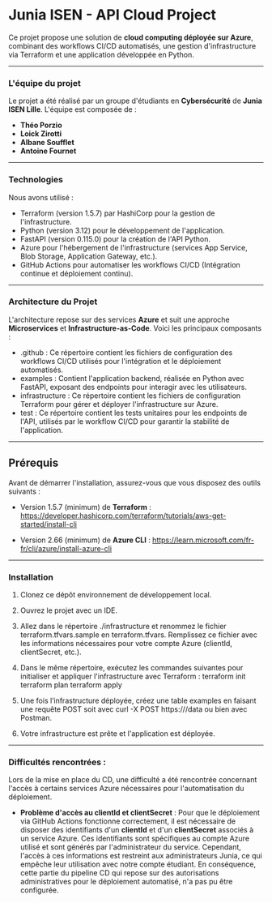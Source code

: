 # **Junia ISEN - API Cloud Project**

Ce projet propose une solution de **cloud computing déployée sur Azure**, combinant des workflows CI/CD automatisés, une gestion d'infrastructure via Terraform et une application développée en Python.

---

### **L'équipe du projet**

Le projet a été réalisé par un groupe d'étudiants en **Cybersécurité** de **Junia ISEN Lille**. L'équipe est composée de :

- **Théo Porzio**
- **Loick Zirotti**
- **Albane Soufflet**
- **Antoine Fournet**

---

### **Technologies**

Nous avons utilisé :
- Terraform (version 1.5.7) par HashiCorp pour la gestion de l'infrastructure.
- Python (version 3.12) pour le développement de l'application.
- FastAPI (version 0.115.0) pour la création de l'API Python.
- Azure pour l'hébergement de l'infrastructure (services App Service, Blob Storage, Application Gateway, etc.).
- GitHub Actions pour automatiser les workflows CI/CD (Intégration continue et déploiement continu).

---

### **Architecture du Projet**

L'architecture repose sur des services **Azure** et suit une approche **Microservices** et **Infrastructure-as-Code**. Voici les principaux composants :
- .github : Ce répertoire contient les fichiers de configuration des workflows CI/CD utilisés pour l'intégration et le déploiement automatisés.
- examples : Contient l'application backend, réalisée en Python avec FastAPI, exposant des endpoints pour interagir avec les utilisateurs.
- infrastructure : Ce répertoire contient les fichiers de configuration Terraform pour gérer et déployer l'infrastructure sur Azure.
- test : Ce répertoire contient les tests unitaires pour les endpoints de l'API, utilisés par le workflow CI/CD pour garantir la stabilité de l'application.

---

## **Prérequis**

Avant de démarrer l'installation, assurez-vous que vous disposez des outils suivants :
- Version 1.5.7 (minimum) de **Terraform** : https://developer.hashicorp.com/terraform/tutorials/aws-get-started/install-cli

- Version 2.66 (minimum) de **Azure CLI** : https://learn.microsoft.com/fr-fr/cli/azure/install-azure-cli

---

### **Installation**

1. Clonez ce dépôt environnement de développement local.

2. Ouvrez le projet avec un IDE.

3. Allez dans le répertoire ./infrastructure et renommez le fichier terraform.tfvars.sample en terraform.tfvars. Remplissez ce fichier avec les informations nécessaires pour votre compte Azure (clientId, clientSecret, etc.).

4. Dans le même répertoire, exécutez les commandes suivantes pour initialiser et appliquer l'infrastructure avec Terraform :
terraform init
terraform plan
terraform apply

5. Une fois l’infrastructure déployée, créez une table examples en faisant une requête POST soit avec curl -X POST https://<adressedevotreappservice>/data ou bien avec Postman.

6. Votre infrastructure est prête et l'application est déployée.

---

### **Difficultés rencontrées :**

Lors de la mise en place du CD, une difficulté a été rencontrée concernant l'accès à certains services Azure nécessaires pour l'automatisation du déploiement.

- **Problème d'accès au clientId et clientSecret** : 
  Pour que le déploiement via GitHub Actions fonctionne correctement, il est nécessaire de disposer des identifiants d'un **clientId** et d'un **clientSecret** associés à un service Azure. Ces identifiants sont spécifiques au compte Azure utilisé et sont générés par l'administrateur du service. Cependant, l'accès à ces informations est restreint aux administrateurs Junia, ce qui empêche leur utilisation avec notre compte étudiant. En conséquence, cette partie du pipeline CD qui repose sur des autorisations administratives pour le déploiement automatisé, n'a pas pu être configurée.
